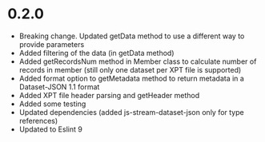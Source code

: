 # 0.2.0

- Breaking change. Updated getData method to use a different way to provide parameters
- Added filtering of the data (in getData method)
- Added getRecordsNum method in Member class to calculate number of records in member (still only one dataset per XPT file is supported)
- Added format option to getMetadata method to return metadata in a Dataset-JSON 1.1 format
- Added XPT file header parsing and getHeader method
- Added some testing
- Updated dependencies (added js-stream-dataset-json only for type references)
- Updated to Eslint 9